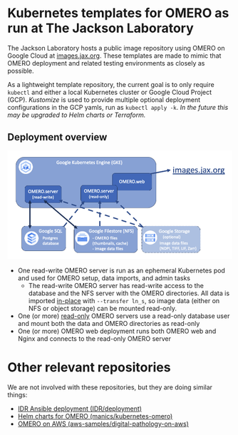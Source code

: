 # Kubernetes templates for OMERO as run at The Jackson Laboratory
The Jackson Laboratory hosts a public image repository using OMERO on Google Cloud at [images.jax.org](https://images.jax.org). These templates are made to mimic that OMERO deployment and related testing environments as closely as possible.

As a lightweight template repository, the current goal is to only require `kubectl` and either a local Kubernetes cluster or Google Cloud Project (GCP). _Kustomize_ is used to provide multiple optional deployment configurations in the GCP yamls, run as `kubectl apply -k`. _In the future this may be upgraded to Helm charts or Terraform._

## Deployment overview
![Schematic of OMERO deployment, explained in words below](gcp_overview.png)

- One read-write OMERO server is run as an ephemeral Kubernetes pod and used for OMERO setup, data imports, and admin tasks
    - The read-write OMERO server has read-write access to the database and the NFS server with the OMERO directories. All data is imported [in-place](https://omero.readthedocs.io/en/stable/sysadmins/in-place-import.html) with `--transfer ln_s`, so image data (either on NFS or object storage) can be mounted read-only.
- One (or more) [read-only](https://omero.readthedocs.io/en/stable/developers/Server/Clustering.html#read-only) OMERO servers use a read-only database user and mount both the data and OMERO directories as read-only
- One (or more) OMERO web deployment runs both OMERO web and Nginx and connects to the read-only OMERO server

# Other relevant repositories
We are not involved with these repositories, but they are doing similar things:
- [IDR Ansible deployment (IDR/deployment)](https://github.com/IDR/deployment)
- [Helm charts for OMERO (manics/kubernetes-omero)](https://github.com/manics/kubernetes-omero)
- [OMERO on AWS (aws-samples/digital-pathology-on-aws)](https://github.com/aws-samples/digital-pathology-on-aws)